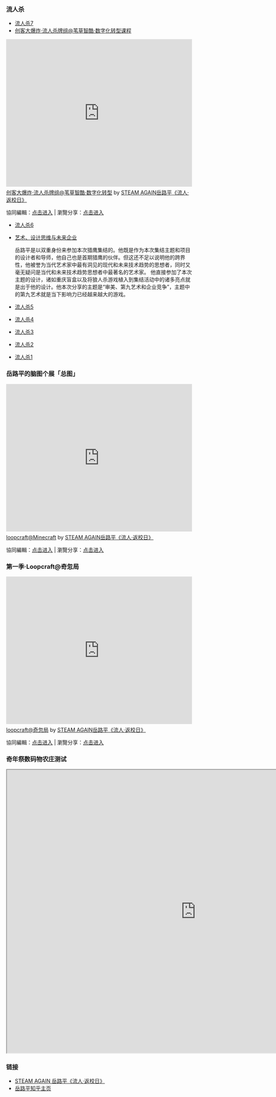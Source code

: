 ### 流人杀
- [流人杀7](https://mp.weixin.qq.com/s/tmtLk-WVRs83quD_N_HH0g)
- [创客大爆炸·流人杀牌组@苇草智酷·数字化转型课程](https://mp.weixin.qq.com/s/tmtLk-WVRs83quD_N_HH0g)

<iframe width="100%" height="400" frameborder="0" src="https://www.mindmeister.com/maps/public_map_shell/1863943357/_?width=600&height=400&z=auto" scrolling="no" style="overflow: hidden; margin-bottom: 5px;">Your browser is not able to display frames. Please visit <a href="https://www.mindmeister.com/1863943357/_" target="_blank">创客大爆炸·流人杀牌组@苇草智酷·数字化转型</a> on MindMeister.</iframe><div class="mb-5"><a href="https://www.mindmeister.com/1863943357/_" target="_blank">创客大爆炸·流人杀牌组@苇草智酷·数字化转型</a> by <a href="https://www.mindmeister.com/users/channel/63288877" target="_blank">STEAM AGAIN岳路平《流人·返校日》</a></div>

協同編輯：[点击进入](https://mm.tt/1863943357?t=8JMiijoRU9) | 瀏覽分享：[点击进入](https://www.mindmeister.com/1863943357/_)

- [流人杀6](https://mp.weixin.qq.com/s/D9hezLYL41DfF2I-GcXGFg)
- [艺术、设计思维与未来企业](https://mp.weixin.qq.com/s/I2ACQCjKYKzP9IUuwDHhbA)

  岳路平是以双重身份来参加本次猎鹰集结的。他既是作为本次集结主题和项目的设计者和导师，他自己也是首期猎鹰的伙伴。但这还不足以说明他的跨界性，他被誉为当代艺术家中最有洞见的现代和未来技术趋势的思想者，同时又毫无疑问是当代和未来技术趋势思想者中最著名的艺术家。
  他直接参加了本次主题的设计，诸如重庆盲盒以及将狼人杀游戏植入到集结活动中的诸多亮点就是出于他的设计。他本次分享的主题是“审美、第九艺术和企业竞争”，主题中的第九艺术就是当下影响力已经越来越大的游戏。
  
- [流人杀5](https://mp.weixin.qq.com/s/uQHAumHSCKfZuOOD1FWmrQ)
- [流人杀4](https://mp.weixin.qq.com/s/sWpd2kzwLHiBRtzhzwtYiw)
- [流人杀3](https://mp.weixin.qq.com/s/cJf06-uZDnraE6B5nE5N4w)
- [流人杀2](https://mp.weixin.qq.com/s/wNfxPFtdN7Yoiq15Ahia0Q)
- [流人杀1](https://mp.weixin.qq.com/s/YbfaPl4uXY1ypWDidiRbnQ)

### 岳路平的脑图个展「总图」

<iframe width="100%" height="400" frameborder="0" src="https://www.mindmeister.com/maps/public_map_shell/1847072980/loopcraft-minecraft?width=600&height=400&z=auto" scrolling="no" style="overflow: hidden; margin-bottom: 5px;">Your browser is not able to display frames. Please visit <a href="https://www.mindmeister.com/1847072980/loopcraft-minecraft" target="_blank">loopcraft@Minecraft</a> on MindMeister.</iframe><div class="mb-5"><a href="https://www.mindmeister.com/1847072980/loopcraft-minecraft" target="_blank">loopcraft@Minecraft</a> by <a href="https://www.mindmeister.com/users/channel/63288877" target="_blank">STEAM AGAIN岳路平《流人·返校日》</a></div>

協同編輯：[点击进入](https://mm.tt/1847072980?t=3g96Alj2Nk) | 瀏覽分享：[点击进入](https://www.mindmeister.com/1847072980/loopcraft-minecraft)


### 第一季·Loopcraft@奇忽局

<iframe width="100%" height="400" frameborder="0" src="https://www.mindmeister.com/maps/public_map_shell/1855161141/loopcraft?width=600&height=400&z=auto&t=PJCtuKdsQz&presentation=1" scrolling="no" style="overflow: hidden; margin-bottom: 5px;">Your browser is not able to display frames. Please visit <a href="https://www.mindmeister.com/1855161141/loopcraft?t=PJCtuKdsQz" target="_blank">loopcraft@奇忽局</a> on MindMeister.</iframe><div class="mb-5"><a href="https://www.mindmeister.com/1855161141/loopcraft?t=PJCtuKdsQz" target="_blank">loopcraft@奇忽局</a> by <a href="https://www.mindmeister.com/users/channel/63288877" target="_blank">STEAM AGAIN岳路平《流人·返校日》</a></div>

協同編輯：[点击进入](https://mm.tt/1855161141?t=PJCtuKdsQz) | 瀏覽分享：[点击进入](https://www.mindmeister.com/1855161141/loopcraft)


### 奇年祭数码物农庄测试

<iframe src="https://hubs.mozilla.com/HSLeWby?embed_token=ab36557d3e83d5b46ce7a53f8d64ed12" style="width: 1024px; height: 768px;" allow="microphone; camera; vr; speaker;"></iframe>


### 链接
- [STEAM AGAIN 岳路平《流人·返校日》](https://www.youtube.com/channel/UCQlmA0QuuMf4QhInoBA4u_w)
- [岳路平知乎主页](https://www.zhihu.com/people/yue-lu-ping)
